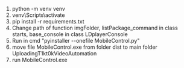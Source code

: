 1. python -m venv venv
2. venv\Scripts\activate
3. pip install -r requirements.txt
4. Change path of function imgFolder, listPackage_command in class starts, base_console in class LDplayerConsole
5. Run in cmd "pyinstaller --onefile MobileControl.py"
6. move file MobileControl.exe from folder dist to main folder UploadingT1kt0kVideoAutomation
7. run MobileControl.exe
